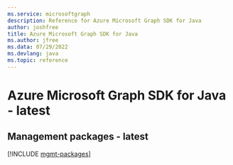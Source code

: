 ```yaml
---
ms.service: microsoftgraph
description: Reference for Azure Microsoft Graph SDK for Java
author: joshfree
title: Azure Microsoft Graph SDK for Java
ms.author: jfree
ms.data: 07/29/2022
ms.devlang: java
ms.topic: reference
---
```

# Azure Microsoft Graph SDK for Java - latest

## Management packages - latest
[!INCLUDE [mgmt-packages](microsoft-graph-mgmt-index.md)]